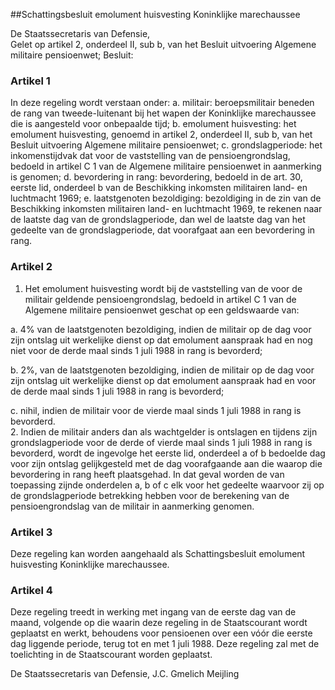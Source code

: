 <meta http-equiv='Content-Type' content='text/html; charset=utf-8' />

##Schattingsbesluit emolument huisvesting Koninklijke marechaussee 

De Staatssecretaris van Defensie,  
Gelet op artikel 2, onderdeel II, sub b, van het Besluit uitvoering Algemene militaire pensioenwet;
Besluit:     

### Artikel  1  

In deze regeling wordt verstaan onder:   a.  militair:   beroepsmilitair beneden de rang van tweede-luitenant bij het wapen der Koninklijke marechaussee die is aangesteld voor onbepaalde tijd;    b.  emolument huisvesting:   het emolument huisvesting, genoemd in artikel 2, onderdeel II, sub b, van het Besluit uitvoering Algemene militaire pensioenwet;    c.  grondslagperiode:   het inkomenstijdvak dat voor de vaststelling van de pensioengrondslag, bedoeld in artikel C 1 van de Algemene militaire pensioenwet in aanmerking is genomen;    d.  bevordering in rang:   bevordering, bedoeld in de art. 30, eerste lid, onderdeel b van de Beschikking inkomsten militairen land- en luchtmacht 1969;    e.  laatstgenoten bezoldiging:   bezoldiging in de zin van de Beschikking inkomsten militairen land- en luchtmacht 1969, te rekenen naar de laatste dag van de grondslagperiode, dan wel de laatste dag van het gedeelte van de grondslagperiode, dat voorafgaat aan een bevordering in rang.    

### Artikel  2  

1.  Het emolument huisvesting wordt bij de vaststelling van de voor de militair geldende pensioengrondslag, bedoeld in artikel C 1 van de Algemene militaire pensioenwet geschat op een geldswaarde van: 

a.  4% van de laatstgenoten bezoldiging, indien de militair op de dag voor zijn ontslag uit werkelijke dienst op dat emolument aanspraak had en nog niet voor de derde maal sinds 1 juli 1988 in rang is bevorderd;  

b.  2%, van de laatstgenoten bezoldiging, indien de militair op de dag voor zijn ontslag uit werkelijke dienst op dat emolument aanspraak had en voor de derde maal sinds 1 juli 1988 in rang is bevorderd;  

c.  nihil, indien de militair voor de vierde maal sinds 1 juli 1988 in rang is bevorderd.     
2.  Indien de militair anders dan als wachtgelder is ontslagen en tijdens zijn grondslagperiode voor de derde of vierde maal sinds 1 juli 1988 in rang is bevorderd, wordt de ingevolge het eerste lid, onderdeel a of b bedoelde dag voor zijn ontslag gelijkgesteld met de dag voorafgaande aan die waarop die bevordering in rang heeft plaatsgehad. In dat geval worden de van toepassing zijnde onderdelen a, b of c elk voor het gedeelte waarvoor zij op de grondslagperiode betrekking hebben voor de berekening van de pensioengrondslag van de militair in aanmerking genomen.   

### Artikel  3  

Deze regeling kan worden aangehaald als Schattingsbesluit emolument huisvesting Koninklijke marechaussee.  

### Artikel  4  

Deze regeling treedt in werking met ingang van de eerste dag van de maand, volgende op die waarin deze regeling in de Staatscourant wordt geplaatst en werkt, behoudens voor pensioenen over een vóór die eerste dag liggende periode, terug tot en met 1 juli 1988. 
Deze regeling zal met de toelichting in de Staatscourant worden geplaatst.   

De 
Staatssecretaris van Defensie, 
J.C. Gmelich Meijling      
